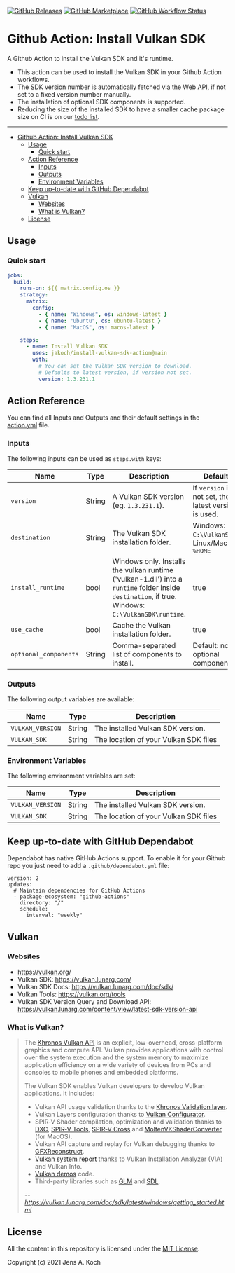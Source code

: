 [![GitHub Releases](https://img.shields.io/github/release/jakoch/install-vulkan-sdk-action.svg?style=flat-square)](https://github.com/jakoch/install-vulkan-sdk-action/releases/latest)
[![GitHub Marketplace](https://img.shields.io/badge/marketplace-install-vulkan-sdk-action?logo=github&style=flat-square)](https://github.com/marketplace/actions/install-vulkan-sdk-action)
[![GitHub Workflow Status](https://img.shields.io/github/workflow/status/jakoch/install-vulkan-sdk-action/%F0%9F%9A%80%20Build%20and%20Test?label=%F0%9F%9A%80%20Build%20and%20Test&logo=github&style=flat-square)](https://github.com/jakoch/install-vulkan-sdk-action/actions/workflows/build.yml)

# Github Action: Install Vulkan SDK

A Github Action to install the Vulkan SDK and it's runtime.

- This action can be used to install the Vulkan SDK in your Github Action workflows.
- The SDK version number is automatically fetched via the Web API, if not set to a fixed version number manually.
- The installation of optional SDK components is supported. 
- Reducing the size of the installed SDK to have a smaller cache package size on CI is on our [todo list](https://github.com/jakoch/install-vulkan-sdk-action/issues/247).

---

- [Github Action: Install Vulkan SDK](#github-action-install-vulkan-sdk)
  - [Usage](#usage)
    - [Quick start](#quick-start)
  - [Action Reference](#action-reference)
    - [Inputs](#inputs)
    - [Outputs](#outputs)
    - [Environment Variables](#environment-variables)
  - [Keep up-to-date with GitHub Dependabot](#keep-up-to-date-with-github-dependabot)
  - [Vulkan](#vulkan)
    - [Websites](#websites)
    - [What is Vulkan?](#what-is-vulkan)
  - [License](#license)

## Usage

### Quick start

```yaml
jobs:
  build:
    runs-on: ${{ matrix.config.os }}
    strategy:
      matrix:
        config:
          - { name: "Windows", os: windows-latest }
          - { name: "Ubuntu", os: ubuntu-latest }
          - { name: "MacOS", os: macos-latest }

    steps:
      - name: Install Vulkan SDK
        uses: jakoch/install-vulkan-sdk-action@main
        with:
          # You can set the Vulkan SDK version to download.
          # Defaults to latest version, if version not set.
          version: 1.3.231.1

```

## Action Reference

You can find all Inputs and Outputs and their default settings in the [action.yml](https://github.com/jakoch/install-vulkan-sdk-action/blob/main/action.yml) file.

### Inputs

The following inputs can be used as `steps.with` keys:

| Name               | Type    | Description                           | Default                 | Required |
|--------------------|---------|---------------------------------------|-------------------------|----------|
| `version`          | String  | A Vulkan SDK version (eg. `1.3.231.1`). | If `version` is not set, the latest version is used. | false |
| `destination`      | String  | The Vulkan SDK installation folder.     | Windows: `C:\VulkanSDK`. Linux/MacOS: `%HOME` | false |
| `install_runtime`  | bool    | Windows only. Installs the vulkan runtime ('vulkan-1.dll') into a `runtime` folder inside `destination`, if true. Windows: `C:\VulkanSDK\runtime`. | true | false |
| `use_cache`        | bool    | Cache the Vulkan installation folder. | true | false |
| `optional_components`| String | Comma-separated list of components to install. | Default: no optional components. | false |

### Outputs

The following output variables are available:

| Name               | Type    | Description                           |
|--------------------|---------|---------------------------------------|
| `VULKAN_VERSION`   | String  | The installed Vulkan SDK version.     |
| `VULKAN_SDK`       | String  | The location of your Vulkan SDK files |

### Environment Variables

The following environment variables are set:

| Name             | Type    |  Description                                   |
|------------------|---------|------------------------------------------------|
| `VULKAN_VERSION` | String  | The installed Vulkan SDK version.              |
| `VULKAN_SDK`     | String  | The location of your Vulkan SDK files          |

## Keep up-to-date with GitHub Dependabot

Dependabot has native GitHub Actions support.
To enable it for your Github repo you just need to add a `.github/dependabot.yml` file:

    version: 2
    updates:
      # Maintain dependencies for GitHub Actions
      - package-ecosystem: "github-actions"
        directory: "/"
        schedule:
          interval: "weekly"

## Vulkan

### Websites

- <https://vulkan.org/>
- Vulkan SDK: <https://vulkan.lunarg.com/>
- Vulkan SDK Docs: <https://vulkan.lunarg.com/doc/sdk/>
- Vulkan Tools: <https://vulkan.org/tools>
- Vulkan SDK Version Query and Download API: <https://vulkan.lunarg.com/content/view/latest-sdk-version-api>

### What is Vulkan?

> The [Khronos Vulkan API](https://khronos.org/registry/vulkan) is an explicit, low-overhead, cross-platform graphics and compute API. Vulkan provides applications with control over the system execution and the system memory to maximize application efficiency on a wide variety of devices from PCs and consoles to mobile phones and embedded platforms.
>
> The Vulkan SDK enables Vulkan developers to develop Vulkan applications. It includes:
>
> - Vulkan API usage validation thanks to the [Khronos Validation layer](https://vulkan.lunarg.com/doc/view/latest/mac/getting_started.html#user-content-vulkan-api-validation-with-khronos-validation-layer).
> - Vulkan Layers configuration thanks to [Vulkan Configurator](https://vulkan.lunarg.com/doc/view/latest/mac/getting_started.html#user-content-vulkan-configurator).
> - SPIR‑V Shader compilation, optimization and validation thanks to [DXC](https://vulkan.lunarg.com/doc/view/latest/linux/DXC.html), [SPIR‑V Tools](https://vulkan.lunarg.com/doc/view/latest/linux/spirv_toolchain.html), [SPIR‑V Cross](https://vulkan.lunarg.com/doc/view/latest/linux/spirv_toolchain.html#user-content-spir-v-cross-compilation-and-reflection) and [MoltenVKShaderConverter](https://github.com/KhronosGroup/MoltenVK/blob/master/Docs/MoltenVK_Runtime_UserGuide.md#shader_converter_tool) (for MacOS).
> - Vulkan API capture and replay for Vulkan debugging thanks to [GFXReconstruct](https://vulkan.lunarg.com/doc/view/latest/windows/getting_started.html#user-content-vulkan-api-capture-and-replay-with-gfxreconstruct).
> - [Vulkan system report](https://vulkan.lunarg.com/doc/view/1.2.189.2/windows/getting_started.html#user-content-verify-the-sdk-installation) thanks to Vulkan Installation Analyzer (VIA) and Vulkan Info.
> - [Vulkan demos](https://vulkan.lunarg.com/doc/view/1.2.189.2/windows/getting_started.html#user-content-build-the-demo-programs) code.
> - Third-party libraries such as [GLM](https://github.com/g-truc/glm) and [SDL](https://www.libsdl.org/).
>
> -- <cite>https://vulkan.lunarg.com/doc/sdk/latest/windows/getting_started.html</cite>

## License

All the content in this repository is licensed under the [MIT License](https://github.com/jakoch/install-vulkan-sdk-action/blob/main/LICENSE).

Copyright (c) 2021 Jens A. Koch
